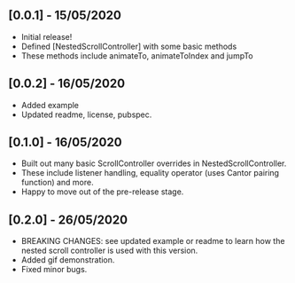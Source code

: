 ## [0.0.1] - 15/05/2020

* Initial release! 
* Defined [NestedScrollController] with some basic methods
* These methods include animateTo, animateToIndex and jumpTo

## [0.0.2] - 16/05/2020

* Added example
* Updated readme, license, pubspec.

## [0.1.0] - 16/05/2020

* Built out many basic ScrollController overrides in NestedScrollController.
* These include listener handling, equality operator (uses Cantor pairing function) and more.
* Happy to move out of the pre-release stage.

## [0.2.0] - 26/05/2020

* BREAKING CHANGES: see updated example or readme to learn how the nested scroll controller is used with this version.
* Added gif demonstration.
* Fixed minor bugs.

